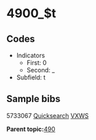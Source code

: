 # 4900\_$t

## Codes

-   Indicators
    -   First: 0
    -   Second: \_
-   Subfield: t

## Sample bibs

5733067 [Quicksearch](https://search.library.yale.edu/catalog/5733067) [VXWS](http://prodorbis.library.yale.edu:7014/vxws/GetHoldingsService?bibId=5733067)

**Parent topic:**[490](../../tags/490/490.md)

